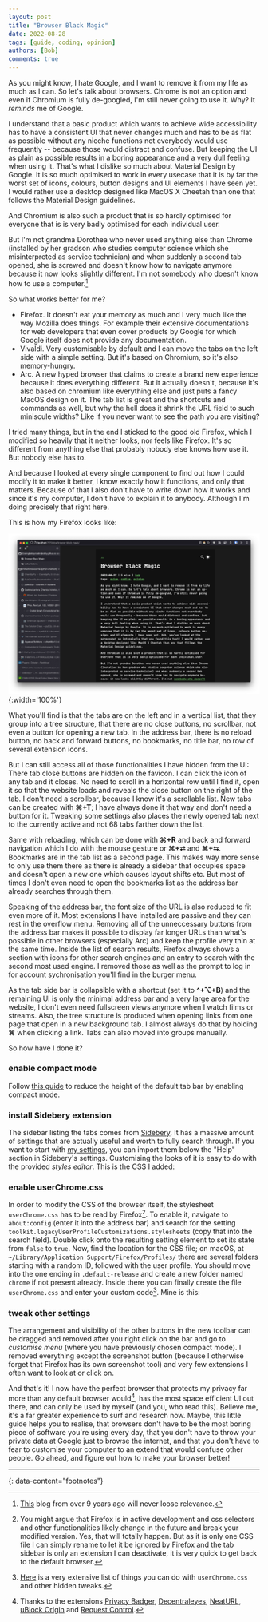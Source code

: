 ```yaml
---
layout: post
title: "Browser Black Magic"
date: 2022-08-28
tags: [guide, coding, opinion]
authors: [Bob]
comments: true
---
```

As you might know, I hate Google, and I want to remove it from my life as much as I can.
So let's talk about browsers.
Chrome is not an option and even if Chromium is fully de-googled, I'm still never going to use it.
Why? It *reminds* me of Google.

I understand that a basic product which wants to achieve wide accessibility has to have a consistent UI that never changes much and has to be as flat as possible without any nieche functions not everybody would use frequently -- because those would distract and confuse.
But keeping the UI as plain as possible results in a boring appearance and a very dull feeling when using it.
That's what I dislike so much about Material Design by Google.
It is so much optimised to work in every usecase that it is by far the worst set of icons, colours, button designs and UI elements I have seen yet.
I would rather use a desktop designed like MacOS X Cheetah than one that follows the Material Design guidelines.

And Chromium is also such a product that is so hardly optimised for everyone that is is very badly optimised for each individual user.

But I'm not grandma Dorothea who never used anything else than Chrome (installed by her gradson who studies computer science which she misinterpreted as service technician) and when suddenly a second tab opened, she is screwed and doesn't know how to navigate anymore because it now looks slightly different.
I'm not somebody who doesn't know how to use a computer.[^use-computers]

So what works better for me?
- Firefox.
It doesn't eat your memory as much and I very much like the way Mozilla does things.
For example their extensive documentations for web developers that even cover products by Google for which Google itself does not provide any documentation.
- Vivaldi.
Very customisable by default and I can move the tabs on the left side with a simple setting.
But it's based on Chromium, so it's also memory-hungry.
- Arc.
A new hyped browser that claims to create a brand new experience because it does everything different.
But it actually doesn't, because it's also based on chromium like everything else and just puts a fancy MacOS design on it.
The tab list is great and the shortcuts and commands as well, but why the hell does it shrink the URL field to such miniscule widths?
Like if you never want to see the path you are visiting?

I tried many things, but in the end I sticked to the good old Firefox, which I modified so heavily that it neither looks, nor feels like Firefox.
It's so different from anything else that probably nobody else knows how use it.
But nobody else has to.

And because I looked at every single component to find out how I could modify it to make it better, I know exactly how it functions, and only that matters.
Because of that I also don't have to write down how it works and since it's my computer, I don't have to explain it to anybody.
Although I'm doing precisely that right here.

This is how my Firefox looks like:

![Transformed Pixels](/assets/images/screenshot-firefox.png){:width='100%'}

What you'll find is that the tabs are on the left and in a vertical list, that they group into a tree structure, that there are no close buttons, no scrollbar, not even a button for opening a new tab.
In the address bar, there is no reload button, no back and forward buttons, no bookmarks, no title bar, no row of several extension icons.

But I can still access all of those functionalities I have hidden from the UI:
There tab close buttons are hidden on the favicon.
I can click the icon of any tab and it closes.
No need to scroll in a horizontal row until I find it, open it so that the website loads and reveals the close button on the right of the tab.
I don't need a scrollbar, because I know it's a scrollable list.
New tabs can be created with **⌘+T**; I have always done it that way and don't need a button for it.
Tweaking some settings also places the newly opened tab next to the currently active and not 68 tabs farther down the list.

Same with reloading, which can be done with **⌘+R** and back and forward navigation which I do with the mouse gesture or **⌘+⮂** and  **⌘+⮀**.
Bookmarks are in the tab list as a second page.
This makes way more sense to only use them there as there is already a sidebar that occupies space and doesn't open a new one which causes layout shifts etc.
But most of times I don't even need to open the bookmarks list as the address bar already searches through them.

Speaking of the address bar, the font size of the URL is also reduced to fit even more of it.
Most extensions I have installed are passive and they can rest in the overflow menu.
Removing all of the unneccessary buttons from the address bar makes it possible to display far longer URLs than what's possible in other browsers (especially Arc) and keep the profile very thin at the same time.
Inside the list of search results, Firefox always shows a section with icons for other search engines and an entry to search with the second most used engine.
I removed those as well as the prompt to log in for account sychronisation you'll find in the burger menu.

As the tab side bar is collapsible with a shortcut (set it to **^+⌥+B**) and the remaining UI is only the minimal address bar and a very large area for the website, I don't even need fullscreen views anymore when I watch films or streams.
Also, the tree structure is produced when opening links from one page that open in a new background tab.
I almost always do that by holding **⌘** when clicking a link.
Tabs can also moved into groups manually.

So how have I done it?

### enable compact mode
Follow [this guide](https://support.mozilla.org/en-US/kb/compact-mode-workaround-firefox) to reduce the height of the default tab bar by enabling compact mode.

### install Sidebery extension
The sidebar listing the tabs comes from [Sidebery](https://github.com/mbnuqw/sidebery).
It has a massive amount of settings that are actually useful and worth to fully search through.
If you want to start with [my settings](https://gist.github.com/CodingBobby/4a953c5c2e4709247d1b9b7a51e8d09f), you can import them below the "Help" section in Sidebery's settings.
Customising the looks of it is easy to do with the provided *styles editor*.
This is the CSS I added:
<script src="https://gist.github.com/CodingBobby/3ba7714de8e94af056579a8c3d3e87b4.js"></script>

### enable userChrome.css
In order to modify the CSS of the browser itself, the stylesheet `userChrome.css` has to be read by Firefox[^breaking-changes].
To enable it, navigate to `about:config` (enter it into the address bar) and search for the setting `toolkit.legacyUserProfileCustomizations.stylesheets` (copy that into the search field).
Double click onto the resulting setting element to set its state from `false` to `true`.
Now, find the location for the CSS file; on macOS, at `~/Library/Application Support/Firefox/Profiles/` there are several folders starting with a random ID, followed with the user profile.
You should move into the one ending in `.default-release` and create a new folder named `chrome` if not present already.
Inside there you can finally create the file `userChrome.css` and enter your custom code[^custom-css].
Mine is this:
<script src="https://gist.github.com/CodingBobby/1db38a9b90e1bc41bab302017ecd3cc2.js"></script>

### tweak other settings
The arrangement and visibility of the other buttons in the new toolbar can be dragged and removed after you right click on the bar and go to *customise menu* (where you have previously chosen compact mode).
I removed everything except the screenshot button (because I otherwise forget that Firefox has its own screenshot tool) and very few extensions I often want to look at or click on.

And that's it!
I now have the perfect browser that protects my privacy far more than any default browser would[^extensions], has the most space efficient UI out there, and can only be used by myself (and you, who read this).
Believe me, it's a far greater experience to surf and research now.
Maybe, this little guide helps you to realise, that browsers don't have to be the most boring piece of software you're using every day, that you don't have to throw your private data at Google just to browse the internet, and that you don't have to fear to customise your computer to an extend that would confuse other people.
Go ahead, and figure out how to make your browser better!

---
{: data-content="footnotes"}

[^use-computers]: [This](http://coding2learn.org/blog/2013/07/29/kids-cant-use-computers) blog from over 9 years ago will never loose relevance.

[^breaking-changes]: You might argue that Firefox is in active development and css selectors and other functionalities likely change in the future and break your modified version. Yes, that will totally happen. But as it is only one CSS file I can simply rename to let it be ignored by Firefox and the tab sidebar is only an extension I can deactivate, it is very quick to get back to the default browser.

[^custom-css]: [Here](https://github.com/piroor/treestyletab/wiki/Code-snippets-for-custom-style-rules) is a very extensive list of things you can do with `userChrome.css` and other hidden tweaks.

[^extensions]: Thanks to the extensions [Privacy Badger](https://privacybadger.org/), [Decentraleyes](https://decentraleyes.org/), [NeatURL](https://addons.mozilla.org/de/firefox/addon/neat-url/), [uBlock Origin](https://github.com/gorhill/uBlock#ublock-origin) and [Request Control](https://addons.mozilla.org/de/firefox/addon/requestcontrol/).
